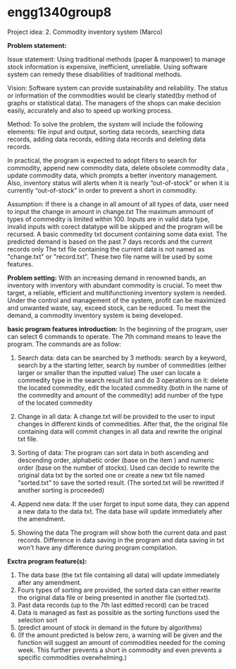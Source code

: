 # engg1340group8
Project idea:
2. Commodity inventory system (Marco)
 
**Problem statement:**

Issue statement:
Using traditional methods (paper & manpower) to manage stock information is expensive, inefficient, unreliable. Using software system can remedy these disabilities of traditional methods.

Vision:
Software system can provide sustainability and reliability. The status or information of the commodities would be clearly stated(by method of graphs or statistical data). The managers of the shops can make decision easily, accurately and also to speed up working process.

Method:
To solve the problem, the system will include the following elements: file input and output, sorting data records, searching data records, adding data records, editing data records and deleting data records.  

In practical, the program is expected to adopt filters to search for commodity, append new commodity data, delete obsolete commodity data , update commodity data, which prompts a better inventory management.  Also, inventory status will alerts when it is nearly “out-of-stock” or when it is currently “out-of-stock” in order to prevent a short in commodity.

Assumption:
If there is a change in all amount of all types of data, user need to input the change in amount in change.txt
The maximum ammount of types of commedity is limited within 100.
Inputs are in valid data type, invalid inputs with corect datatype will be skipped and the program will be recursed.
A basic commedity txt document containing some data exist.
The predicted demand is based on the past 7 days records and the current records only
The txt file containing the current data is not named as "change.txt" or "record.txt".  These two file name will be used by some features.

**Problem setting:**
With an increasing demand in renowned bands, an inventory with inventory with abundant commodity is crucial.  To meet thw target, a reliable, efficient and multifunctioning inventory system is needed.  Under the control and management of the system, profit can be maximized and unwanted waste, say, exceed stock, can be reduced.  To meet the demand, a commodity inventory system is being developed.

**basic program features introduction:**
In the beginning of the program, user can select 6 commands to operate.  The 7th command means to leave the program.  The commands are as follow:

1. Search data:
   data can be searched by 3 methods: 
      search by a keyword,
      search by a the starting letter,
      search by number of commedities (either larger or smaller than the inputted value)
   The user can locate a commedity type in the search result list and do 3 operations on it:
      delete the located commedity,
      edit the located commedity (both in the name of the  commedity and amount of the commedity)
      add number of the type of the located commedity

2. Change in all data:
   A change.txt will be provided to the user to input changes in different kinds of commedities.   After that, the the original file containing data will commit changes in all data and rewrite the original txt file.
   
3. Sorting of data:
   The program can sort data in both ascending and descending order, alphabetic order (base on the item ) and numeric order (base on the number of stocks).  Used can decide to rewrite the original data txt by the sorted one or create a new txt file named "sorted.txt" to save the sorted result.  (The sorted.txt will be rewritted if another sorting is proceeded)

4. Append new data:
   If the user forget to input some data, they can append a new data to the data txt.  The data base will update immediately after the amendment.
   
5. Showing the data
   The program will show both the current data and past records.  Difference in data saving in the program and data saving in txt won't have any difference during program compilation.
   
**Exctra program feature(s):**
1. The data base (the txt file containing all data) will update immediately after any amendment.
2. Fours types of sorting are provided, the sorted data can either rewrite the original data file or being presented in another file (sorted.txt).
3. Past data records (up to the 7th last editted record) can be traced
4. Data is managed as fast as possible as the sorting functions used the selection sort
5. (predict amount of stock in demand in the future by algorithms)
6. (If the amount predicted is below zero, a warning will be given and the function will suggest an amount of commodities needed for the coming week.  This further prevents a short in commodity and even prevents a specific commodities overwhelming.)
